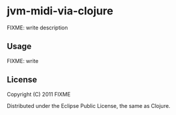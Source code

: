 # jvm-midi-via-clojure

FIXME: write description

## Usage

FIXME: write

## License

Copyright (C) 2011 FIXME

Distributed under the Eclipse Public License, the same as Clojure.
